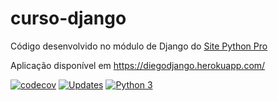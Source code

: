 # curso-django
Código desenvolvido no módulo de Django do [Site Python Pro](www.python.pro.br)

Aplicação disponível em  https://diegodjango.herokuapp.com/

[![codecov](https://codecov.io/gh/Rudie23/curso-django/branch/main/graph/badge.svg?token=GfXcNLemII)](https://codecov.io/gh/Rudie23/curso-django)
[![Updates](https://pyup.io/repos/github/Rudie23/curso-django/shield.svg)](https://pyup.io/repos/github/Rudie23/curso-django/)
[![Python 3](https://pyup.io/repos/github/Rudie23/curso-django/python-3-shield.svg)](https://pyup.io/repos/github/Rudie23/curso-django/)
